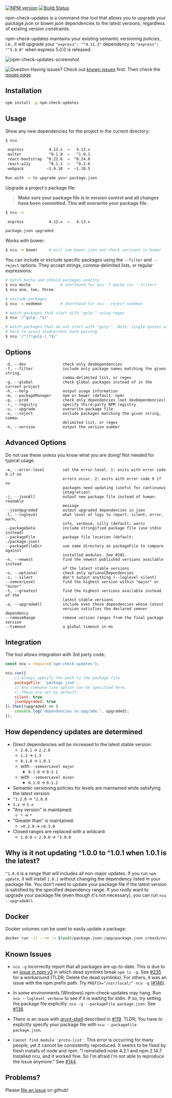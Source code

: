 [![NPM version](https://badge.fury.io/js/npm-check-updates.svg)](http://badge.fury.io/js/npm-check-updates)
[![Build Status](https://travis-ci.org/tjunnone/npm-check-updates.svg?branch=master)](https://travis-ci.org/tjunnone/npm-check-updates)

npm-check-updates is a command-line tool that allows you to upgrade your package.json or bower.json dependencies to the latest versions, regardless of existing version constraints.

npm-check-updates maintains your existing semantic versioning *policies*, i.e., it will upgrade your `"express": "^4.11.2"` dependency to `"express": "^5.0.0"` when express 5.0.0 is released.

![npm-check-updates-screenshot](https://cloud.githubusercontent.com/assets/750276/8864534/0788a4d8-3171-11e5-9881-8f7dcf634d14.png)

![Question](http://www.virginmobileusa.com/_img/2012/icon-questionmark-small.gif) Having issues? Check out [known issues](#known-issues) first. Then check the [issues page](https://github.com/tjunnone/npm-check-updates/issues).

Installation
--------------

```sh
npm install -g npm-check-updates
```

Usage
--------------
Show any new dependencies for the project in the current directory:

```sh
$ ncu

 express           4.12.x  →   4.13.x
 multer            ^0.1.8  →   ^1.0.1
 react-bootstrap  ^0.22.6  →  ^0.24.0
 react-a11y        ^0.1.1  →   ^0.2.6
 webpack          ~1.9.10  →  ~1.10.5

Run with -u to upgrade your package.json
```

Upgrade a project's package file:

> **Make sure your package file is in version control and all changes have been committed. This *will* overwrite your package file.**

```sh
$ ncu -u

 express           4.12.x  →   4.13.x

package.json upgraded
```

Works with bower:
```sh
$ ncu -m bower     # will use bower.json and check versions in bower
```

You can include or exclude specific packages using the `--filter` and `--reject` options. They accept strings, comma-delimited lists, or regular expressions:

```sh
# match mocha and should packages exactly
$ ncu mocha             # shorthand for ncu -f mocha (or --filter)
$ ncu one, two, three

# exclude packages
$ ncu -x nodemon        # shorthand for ncu --reject nodemon

# match packages that start with "gulp-" using regex
$ ncu '/^gulp-.*$/'

# match packages that do not start with "gulp-". Note: single quotes are required
# here to avoid inadvertent bash parsing
$ ncu '/^(?!gulp-).*$/'
```

Options
--------------
    -d, --dev                check only devDependencies
    -f, --filter             include only package names matching the given string, 
                             comma-delimited list, or regex
    -g, --global             check global packages instead of in the current project
    -h, --help               output usage information
    -m, --packageManager     npm or bower (default: npm)
    -p, --prod               check only dependencies (not devDependencies)
    -r, --registry           specify third-party NPM registry
    -u, --upgrade            overwrite package file
    -x, --reject             exclude packages matching the given string, comma-
                             delimited list, or regex
    -V, --version            output the version number

Advanced Options
--------------

Do not use these unless you know what you are doing! Not needed for typical usage.

    -e, --error-level        set the error-level. 1: exits with error code 0 if no
                             errors occur. 2: exits with error code 0 if no
                             packages need updating (useful for continuous
                             integration)
    -j, --jsonAll            output new package file instead of human-readable
                             message
    --jsonUpgraded           output upgraded dependencies in json
    -l, --loglevel           what level of logs to report: silent, error, warn, 
                             info, verbose, silly (default: warn)
    --packageData            include stringified package file (use stdin instead)
    --packageFile            package file location (default: ./package.json)
    --packageFileDir         use same directory as packageFile to compare against 
                             installed modules. See #201.
    -n, --newest             find the newest published versions available instead 
                             of the latest stable versions
    -o, --optional           check only optionalDependencies
    -s, --silent             don't output anything (--loglevel silent)
    --semverLevel            find the highest version within "major" or "minor"
    -t, --greatest           find the highest versions available instead of the
                             latest stable versions
    -a, --upgradeAll         include even those dependencies whose latest
                             version satisfies the declared semver dependency
    --removeRange            remove version ranges from the final package version
    --timeout                a global timeout in ms

Integration
--------------
The tool allows integration with 3rd party code:

```js
const ncu = require('npm-check-updates');

ncu.run({
    // Always specify the path to the package file
    packageFile: 'package.json',
    // Any command-line option can be specified here.
    // These are set by default:
    silent: true,
    jsonUpgraded: true
}).then((upgraded) => {
    console.log('dependencies to upgrade:', upgraded);
});
```

How dependency updates are determined
--------------

- Direct dependencies will be increased to the latest stable version:
  - `2.0.1` → `2.2.0`
  - `1.2` → `1.3`
  - `0.1.0` → `1.0.1`
  - with `--semverLevel major`
    - `0.1.0` → `0.2.1`
  - with `--semverLevel minor`
    - `0.1.0` → `0.1.2`
-  Semantic versioning policies for levels are maintained while satisfying the latest version:
  - `^1.2.0` → `^2.0.0`
  - `1.x` → `2.x`
- "Any version" is maintained:
  - `*` → `*`
- "Greater than" is maintained:
  - `>0.2.0` → `>0.3.0`
- Closed ranges are replaced with a wildcard:
  - `1.0.0 < 2.0.0` → `^3.0.0`

Why is it not updating ^1.0.0 to ^1.0.1 when 1.0.1 is the latest?
--------------
`^1.0.0` is a *range* that will includes all non-major updates. If you run `npm update`, it will install `1.0.1` without changing the dependency listed in your package file. You don't need to update your package file if the latest version is satisfied by the specified dependency range. If you *really* want to upgrade your package file (even though it's not necessary), you can run `ncu --upgradeAll`. 

Docker
------

Docker volumes can be used to easily update a package:

```bash
docker run -it --rm -v $(pwd)/package.json:/app/package.json creack/ncu -u -a
```

Known Issues
--------------

- `ncu -g` incorrectly report that all packages are up-to-date. This is due to an [issue in npm v3](npm/npm#9564) in which dead symlinks break `npm ls -g`. See [#235](https://github.com/tjunnone/npm-check-updates/issues/235#issuecomment-219314327) for a workaround (TLDR; Delete the dead symlinks). For others, it was an issue with the npm prefix path. Try `PREFIX="/usr/local/" ncu -g` ([#146](https://github.com/tjunnone/npm-check-updates/issues/146#issuecomment-155758303)).

- In some environments (Windows) npm-check-updates may hang. Run `ncu --loglevel verbose` to see if it is waiting for stdin. If so, try setting the package file explicitly: `ncu -g --packageFile package.json`. See [#136](https://github.com/tjunnone/npm-check-updates/issues/136#issuecomment-155721102).

- There is an issue with [grunt-shell](https://github.com/sindresorhus/grunt-shell) described in [#119](https://github.com/tjunnone/npm-check-updates/issues/119). TLDR; You have to explicitly specify your package file with `ncu --packageFile package.json`. 

- `Cannot find module 'proto-list'`. This error is occurring for many people, yet it cannot be consistently reproduced. It seems to be fixed by fresh installs of node and npm: "I reinstalled node 4.2.1 and npm 2.14.7. Installed ncu, and it worked fine. So I'm afraid I'm not able to reproduce the issue anymore." See [#144](https://github.com/tjunnone/npm-check-updates/issues/144#issuecomment-148499121).

Problems?
--------------

Please [file an issue](https://github.com/tjunnone/npm-check-updates/issues) on github!
